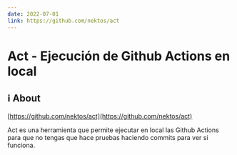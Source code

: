 ```yaml
---
date: 2022-07-01
link: https://github.com/nektos/act
---
```


# Act - Ejecución de Github Actions en local

## ℹ️ About

[https://github.com/nektos/act](https://github.com/nektos/act)

Act es una herramienta que permite ejecutar en local las Github Actions para que no tengas que hace pruebas haciendo commits para ver si funciona.



